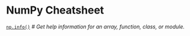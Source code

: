 # NumPy Cheatsheet

[`np.info()`](https://numpy.org/doc/2.2/reference/generated/numpy.info.html)  _# Get help information for an array, function, class, or module._
